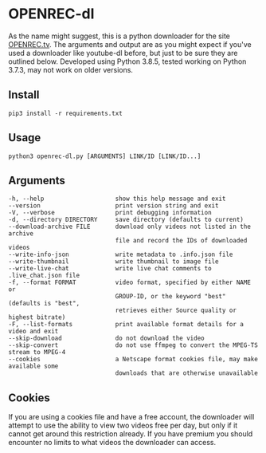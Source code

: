 # OPENREC-dl

As the name might suggest, this is a python downloader for the site [OPENREC.tv](https://www.openrec.tv/). The arguments and output are as you might expect if you've used a downloader like youtube-dl before, but just to be sure they are outlined below. Developed using Python 3.8.5, tested working on Python 3.7.3, may not work on older versions.

## Install

```
pip3 install -r requirements.txt
```

## Usage

```
python3 openrec-dl.py [ARGUMENTS] LINK/ID [LINK/ID...]
```

## Arguments

```
-h, --help                    show this help message and exit
--version                     print version string and exit
-V, --verbose                 print debugging information
-d, --directory DIRECTORY     save directory (defaults to current)
--download-archive FILE       download only videos not listed in the archive
                              file and record the IDs of downloaded videos
--write-info-json             write metadata to .info.json file
--write-thumbnail             write thumbnail to image file
--write-live-chat             write live chat comments to .live_chat.json file
-f, --format FORMAT           video format, specified by either NAME or
                              GROUP-ID, or the keyword "best" (defaults is "best",
                              retrieves either Source quality or highest bitrate)
-F, --list-formats            print available format details for a video and exit
--skip-download               do not download the video
--skip-convert                do not use ffmpeg to convert the MPEG-TS stream to MPEG-4
--cookies                     a Netscape format cookies file, may make available some
                              downloads that are otherwise unavailable
```

## Cookies

If you are using a cookies file and have a free account, the downloader will attempt to use the ability to view two videos free per day, but only if it cannot get around this restriction already. If you have premium you should encounter no limits to what videos the downloader can access.
